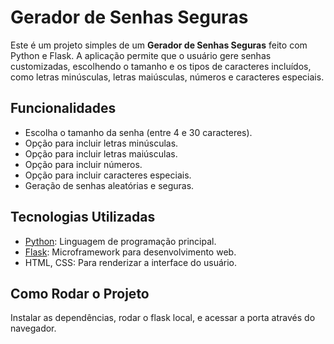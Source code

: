 # Gerador de Senhas Seguras

Este é um projeto simples de um **Gerador de Senhas Seguras** feito com Python e Flask. A aplicação permite que o usuário gere senhas customizadas, escolhendo o tamanho e os tipos de caracteres incluídos, como letras minúsculas, letras maiúsculas, números e caracteres especiais.

## Funcionalidades

- Escolha o tamanho da senha (entre 4 e 30 caracteres).
- Opção para incluir letras minúsculas.
- Opção para incluir letras maiúsculas.
- Opção para incluir números.
- Opção para incluir caracteres especiais.
- Geração de senhas aleatórias e seguras.

## Tecnologias Utilizadas

- [Python](https://www.python.org/): Linguagem de programação principal.
- [Flask](https://flask.palletsprojects.com/): Microframework para desenvolvimento web.
- HTML, CSS: Para renderizar a interface do usuário.

## Como Rodar o Projeto

Instalar as dependências, rodar o flask local, e acessar a porta através do navegador.
